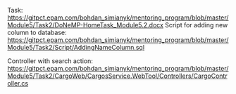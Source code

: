 Task:
	https://gitpct.epam.com/bohdan_simianyk/mentoring_program/blob/master/Module5/Task2/DoNeMP-HomeTask_Module5.2.docx
Script for adding new column to database: 
	https://gitpct.epam.com/bohdan_simianyk/mentoring_program/blob/master/Module5/Task2/Script/AddingNameColumn.sql
	
Controller with search action: 
	https://gitpct.epam.com/bohdan_simianyk/mentoring_program/blob/master/Module5/Task2/CargoWeb/CargosService.WebTool/Controllers/CargoController.cs